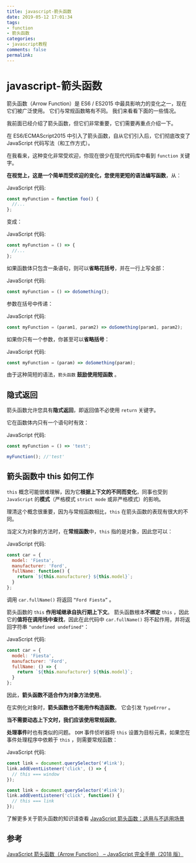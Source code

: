 ```yaml
---
title: javascript-箭头函数
date: 2019-05-12 17:01:34
tags:
- function
- 箭头函数
categories:
- javascript教程
comments: false
permalink:
---
```


# javascript-箭头函数

箭头函数（Arrow Function）是 ES6 / ES2015 中最具影响力的变化之一，现在它们被广泛使用。 它们与常规函数略有不同。 我们来看看下面的一些情况。

我前面已经介绍了箭头函数，但它们非常重要，它们需要再重点介绍一下。

在 ES6/ECMAScript2015 中引入了箭头函数，自从它们引入后，它们彻底改变了 JavaScript 代码写法（和工作方式）。

在我看来，这种变化非常受欢迎，你现在很少在现代代码库中看到 `function` 关键字。

**在视觉上，这是一个简单而受欢迎的变化，您使用更短的语法编写函数**，从：

JavaScript 代码:

```javascript
const myFunction = function foo() {
  //...
};
```

变成：

JavaScript 代码:

```javascript
const myFunction = () => {
  //...
};
```

如果函数体只包含一条语句，则可以**省略花括号**，并在一行上写全部：

JavaScript 代码:

```javascript
const myFunction = () => doSomething();
```

参数在括号中传递：

JavaScript 代码:

```javascript
const myFunction = (param1, param2) => doSomething(param1, param2);
```

如果你只有一个参数，你甚至可以**省略括号**：

JavaScript 代码:

```javascript
const myFunction = (param) => doSomething(param);
```

由于这种简短的语法，`箭头函数` **鼓励使用短函数** 。

## 隐式返回

箭头函数允许您具有**隐式返回**，即返回值不必使用 `return` 关键字。

它在函数体内只有一个语句时有效：

JavaScript 代码:

```javascript
const myFunction = () => 'test';

myFunction(); //'test'
```

## 箭头函数中 this 如何工作

`this` 概念可能很难理解，因为它**根据上下文的不同而变化**，同事也受到 `JavaScript` 的**模式**（严格模式 `strict mode` 或非严格模式）的影响。

理清这个概念很重要，因为与常规函数相比，`this` 在箭头函数的表现有很大的不同。

当定义为对象的方法时，在**常规函数**中，`this` 指的是对象，因此您可以：

JavaScript 代码:

```javascript
const car = {
  model: 'Fiesta',
  manufacturer: 'Ford',
  fullName: function() {
    return `${this.manufacturer} ${this.model}`;
  }
};
```

调用 `car.fullName()` 将返回 `“Ford Fiesta”` 。

箭头函数的 `this` **作用域继承自执行期上下文**。 箭头函数根本**不绑定** `this` ，因此它的**值将在调用栈中查找**，因此在此代码中 `car.fullName()` 将不起作用，并将返回字符串 `"undefined undefined"`：

JavaScript 代码:

```javascript
const car = {
  model: 'Fiesta',
  manufacturer: 'Ford',
  fullName: () => {
    return `${this.manufacturer} ${this.model}`;
  }
};
```

因此，**箭头函数不适合作为对象方法使用**。

在实例化对象时，**箭头函数也不能用作构造函数**。 它会引发 `TypeError` 。

**当不需要动态上下文时，我们应该使用常规函数**。

**处理事件**时也有类似的问题。 `DOM` 事件侦听器将 `this` 设置为目标元素，如果您在事件处理程序中依赖于 `this` ，则需要常规函数：

JavaScript 代码:

```javascript
const link = document.querySelector('#link');
link.addEventListener('click', () => {
  // this === window
});

const link = document.querySelector('#link');
link.addEventListener('click', function() {
  // this === link
});
```

了解更多关于箭头函数的知识请查看 [JavaScript 箭头函数：适用与不适用场景](https://www.html.cn/archives/10033)

## 参考

[JavaScript 箭头函数（Arrow Function） – JavaScript 完全手册（2018 版）](https://www.html.cn/archives/10176)
